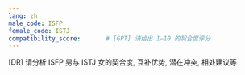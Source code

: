 ```yaml
---
lang: zh
male_code: ISFP
female_code: ISTJ
compatibility_score:       # [GPT] 请给出 1–10 的契合度评分
---
```


[DR] 请分析 ISFP 男与 ISTJ 女的契合度, 互补优势, 潜在冲突, 相处建议等

